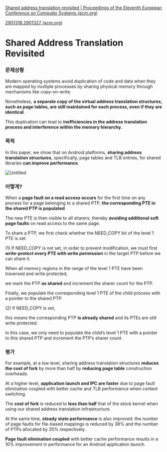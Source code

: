 [Shared address translation revisited | Proceedings of the Eleventh European Conference on Computer Systems (acm.org)](https://dl.acm.org/doi/abs/10.1145/2901318.2901327)

[2901318.2901327 (acm.org)](https://dl.acm.org/doi/pdf/10.1145/2901318.2901327)

# Shared Address Translation Revisited

### 문제상황

Modern operating systems avoid duplication of code and data when they are mapped by multiple processes by sharing physical memory through mechanisms like copy-on-write.

Nonetheless, **a separate copy of the virtual address translation structures, such as page tables, are still maintained for each process, even if they are identical**. 

This duplication can lead to **inefficiencies in the address translation process and interference within the memory hierarchy.** 

### 목적

In this paper, we show that on Android platforms, **sharing address translation structures**, specifically, page tables and TLB entries, for shared libraries **can improve performance**. 

![Untitled](https://s3-us-west-2.amazonaws.com/secure.notion-static.com/a5c6ee04-1e7f-49eb-b99e-15d0a55267ac/Untitled.png)

### 어떻게?

When a **page fault on a read access occurs** for the first time on any process for a page belonging to a shared PTP, **the corresponding PTE in the shared PTP is populated**.

The new PTE is then visible to all sharers, thereby **avoiding additional soft page faults** on read access to the same page.

To share a PTP, we first check whether the NEED_COPY bit of the level 1 PTE is set. 

(1) If NEED_COPY is not set,
in order to prevent modification, we must first **write-protect
every PTE with write permission** in the target PTP before
we can share it. 

When all memory regions in the range of the level 1 PTE have been traversed and write protected, 

we mark the PTP **as shared** and increment the sharer count for the PTP. 

Finally, we populate the corresponding level 1 PTE
of the child process with a pointer to the shared PTP. 

(2) If NEED_COPY is set, 

this means the corresponding PTP **is already shared** and its PTEs are still write protected. 

In this case, we only need to populate the child’s level 1 PTE with
a pointer to this shared PTP and increment the PTP’s sharer
count.

### 평가

For example, at a low level, sharing address translation structures **reduces the cost of fork** by more than half by **reducing page table** construction overheads. 

At a higher level, **application launch and IPC are faster** due to page fault elimination coupled with
better cache and TLB performance when context switching.

The **cost of fork** is reduced to **less than half** that of the stock kernel when using our shared address translation infrastructure. 

At the same time, **steady state performance** is also improved: the number of page faults for file-based mappings is reduced by 38% and the number of PTPs allocated by 35% respectively. 

**Page fault elimination coupled** with better cache performance results in a 10% improvement in
performance for an Android application launch.
